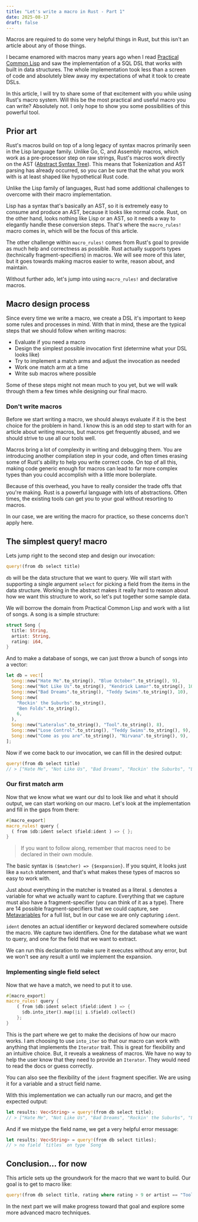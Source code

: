 ```yaml
---
title: "Let's write a macro in Rust - Part 1"
date: 2025-08-17
draft: false
---
```

Macros are required to do some very helpful things in Rust, but this isn't an article about any of those things.

I became enamored with macros many years ago when I read [Practical Common Lisp](https://gigamonkeys.com/book/) and saw the implementation of a SQL DSL that works with built in data structures. The whole implementation took less than a screen of code and absolutely blew away my expectations of what it took to create DSLs.

In this article, I will try to share some of that excitement with you while using Rust's macro system. Will this be the most practical and useful macro you can write? Absolutely not. I only hope to show you some possibilities of this powerful tool.

## Prior art

Rust's macros build on top of a long legacy of syntax macros primarily seen in the Lisp language family. Unlike Go, C, and Assembly macros, which work as a pre-processor step on raw strings, Rust's macros work directly on the AST ([Abstract Syntax Tree](https://en.wikipedia.org/wiki/Abstract_syntax_tree)). This means that Tokenization and AST parsing has already occurred, so you can be sure that the what you work with is at least shaped like hypothetical Rust code.

Unlike the Lisp family of languages, Rust had some additional challenges to overcome with their macro implementation.

Lisp has a syntax that's basically an AST, so it is extremely easy to consume and produce an AST, because it looks like normal code. Rust, on the other hand, looks nothing like Lisp or an AST, so it needs a way to elegantly handle these conversion steps. That's where the `macro_rules!` macro comes in, which will be the focus of this article.

The other challenge within `macro_rules!` comes from Rust's goal to provide as much help and correctness as possible. Rust actually supports types (technically fragment-specifiers) in macros. We will see more of this later, but it goes towards making macros easier to write, reason about, and maintain.

Without further ado, let's jump into using `macro_rules!` and declarative macros.

## Macro design process

Since every time we write a macro, we create a DSL it's important to keep some rules and processes in mind. With that in mind, these are the typical steps that we should follow when writing macros:

- Evaluate if you need a macro
- Design the simplest possible invocation first (determine what your DSL looks like)
- Try to implement a match arms and adjust the invocation as needed
- Work one match arm at a time
- Write sub macros where possible

Some of these steps might not mean much to you yet, but we will walk through them a few times while designing our final macro.

### Don't write macros

Before we start writing a macro, we should always evaluate if it is the best choice for the problem in hand. I know this is an odd step to start with for an article about writing macros, but macros get frequently abused, and we should strive to use all our tools well.

Macros bring a lot of complexity in writing and debugging them. You are introducing another compilation step in your code, and often times erasing some of Rust's ability to help you write correct code. On top of all this, making code generic enough for macros can lead to far more complex types than you could accomplish with a little more boilerplate.

Because of this overhead, you have to really consider the trade offs that you're making. Rust is a powerful language with lots of abstractions. Often times, the existing tools can get you to your goal without resorting to macros.

In our case, we are writing the macro for practice, so these concerns don't apply here.

## The simplest query! macro

Lets jump right to the second step and design our invocation:

```rust
query!(from db select title)
```

`db` will be the data structure that we want to query. We will start with supporting a single argument `select` for picking a field from the items in the data structure. Working in the abstract makes it really hard to reason about how we want this structure to work, so let's put together some sample data.

We will borrow the domain from Practical Common Lisp and work with a list of songs. A song is a simple structure:

```rust
struct Song {
  title: String,
  artist: String,
  rating: i64,
}
```

And to make a database of songs, we can just throw a bunch of songs into a vector:

```rust
let db = vec![
  Song::new("Hate Me".to_string(), "Blue October".to_string(), 9),
  Song::new("Not Like Us".to_string(), "Kendrick Lamar".to_string(), 10),
  Song::new("Bad Dreams".to_string(), "Teddy Swims".to_string(), 10),
  Song::new(
    "Rockin' the Suburbs".to_string(),
    "Ben Folds".to_string(),
    6,
  ),
  Song::new("Lateralus".to_string(), "Tool".to_string(), 8),
  Song::new("Lose Control".to_string(), "Teddy Swims".to_string(), 9),
  Song::new("Come as you are".to_string(), "Nirvana".to_string(), 9),
];
```

Now if we come back to our invocation, we can fill in the desired output:

```rust
query!(from db select title)
// > ["Hate Me", "Not Like Us", "Bad Dreams", "Rockin' the Suburbs", "Lateralus", "Lose Control", "Come as you are"]
```

### Our first match arm

Now that we know what we want our dsl to look like and what it should output, we can start working on our macro. Let's look at the implementation and fill in the gaps from there:

```rust
#[macro_export]
macro_rules! query {
  ( from $db:ident select $field:ident ) => { };
}
```

> If you want to follow along, remember that macros need to be declared in their own module.

The basic syntax is `($matcher) => {$expansion}`. If you squint, it looks just like a `match` statement, and that's what makes these types of macros so easy to work with.

Just about everything in the matcher is treated as a literal. `$` denotes a variable for what we actually want to capture. Everything that we capture must also have a fragment-specifier (you can think of it as a type). There are 14 possible fragment-specifiers that we could capture, see [Metavariables](https://doc.rust-lang.org/reference/macros-by-example.html#metavariables) for a full list, but in our case we are only capturing `ident`.

`ident` denotes an actual identifier or keyword declared somewhere outside the macro. We capture two identifiers. One for the database what we want to query, and one for the field that we want to extract.

We can run this declaration to make sure it executes without any error, but we won't see any result a until we implement the expansion.

### Implementing single field select

Now that we have a match, we need to put it to use.

  ```rust
  #[macro_export]
  macro_rules! query {
      ( from $db:ident select $field:ident ) => {
        $db.into_iter().map(|i| i.$field).collect()
      };
  }
```

This is the part where we get to make the decisions of how our macro works. I am choosing to use `into_iter` so that our macro can work with anything that implements the `Iterator` trait. This is great for flexibility and an intuitive choice. But, it reveals a weakness of macros. We have no way to help the user know that they need to provide an `Iterator`. They would need to read the docs or guess correctly.

You can also see the flexibility of the `ident` fragment specifier. We are using it for a variable and a struct field name.

With this implementation we can actually run our macro, and get the expected output:

```rust
let results: Vec<String> = query!(from db select title);
// > ["Hate Me", "Not Like Us", "Bad Dreams", "Rockin' the Suburbs", "Lateralus", "Lose Control", "Come as you are"]
```

And if we mistype the field name, we get a very helpful error message:

```rust
let results: Vec<String> = query!(from db select titles);
// > no field `titles` on type `Song`
```

## Conclusion... for now

This article sets up the groundwork for the macro that we want to build. Our goal is to get to macro like:

```rust
query!(from db select title, rating where rating > 9 or artist == "Tool");
```

In the next part we will make progress toward that goal and explore some more advanced macro techniques.

